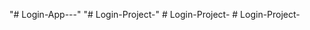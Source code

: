 "# Login-App---" 
"# Login-Project-" 
#   L o g i n - P r o j e c t -  
 #   L o g i n - P r o j e c t -  
 